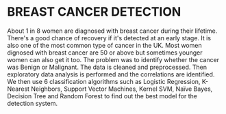 # BREAST CANCER DETECTION

About 1 in 8 women are diagnosed with breast cancer during their lifetime. There's a good chance of recovery if it's detected at an early stage. It is also one of the most common type of cancer in the UK. Most women dignosed with breast cancer are 50 or above but sometimes younger women can also get it too. The problem was to identify whether the cancer was Benign or Malignant. The data is cleaned and preprocessed. Then exploratory data analysis is performed and the correlations are identified. We then use 6 classification algorithms such as Logistic Regression, K-Nearest Neighbors, Support Vector Machines, Kernel SVM, Naïve Bayes, Decision Tree and Random Forest to find out the best model for the detection system. 
